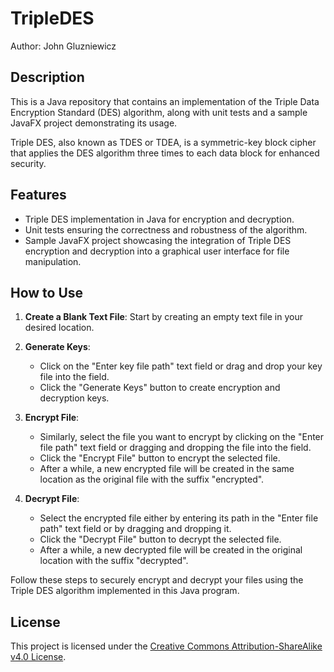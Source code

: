 # TripleDES

Author: John Gluzniewicz

## Description

This is a Java repository that contains an implementation of the Triple Data Encryption Standard (DES) algorithm, along with unit tests and a sample JavaFX project demonstrating its usage.

Triple DES, also known as TDES or TDEA, is a symmetric-key block cipher that applies the DES algorithm three times to each data block for enhanced security.

## Features

- Triple DES implementation in Java for encryption and decryption.
- Unit tests ensuring the correctness and robustness of the algorithm.
- Sample JavaFX project showcasing the integration of Triple DES encryption and decryption into a graphical user interface for file manipulation.

## How to Use

1. **Create a Blank Text File**: Start by creating an empty text file in your desired location.

2. **Generate Keys**:
   - Click on the "Enter key file path" text field or drag and drop your key file into the field.
   - Click the "Generate Keys" button to create encryption and decryption keys.

3. **Encrypt File**:
   - Similarly, select the file you want to encrypt by clicking on the "Enter file path" text field or dragging and dropping the file into the field.
   - Click the "Encrypt File" button to encrypt the selected file.
   - After a while, a new encrypted file will be created in the same location as the original file with the suffix "encrypted".

4. **Decrypt File**:
   - Select the encrypted file either by entering its path in the "Enter file path" text field or by dragging and dropping it.
   - Click the "Decrypt File" button to decrypt the selected file.
   - After a while, a new decrypted file will be created in the original location with the suffix "decrypted".

Follow these steps to securely encrypt and decrypt your files using the Triple DES algorithm implemented in this Java program.

## License

This project is licensed under the [Creative Commons Attribution-ShareAlike v4.0 License](https://creativecommons.org/licenses/by-sa/4.0/).
